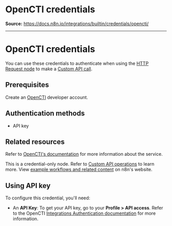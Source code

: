 # OpenCTI credentials

**Source:** https://docs.n8n.io/integrations/builtin/credentials/opencti/

---

# OpenCTI credentials

You can use these credentials to authenticate when using the [HTTP Request node](../../core-nodes/n8n-nodes-base.httprequest/) to make a [Custom API call](../../../custom-operations/).

## Prerequisites

Create an [OpenCTI](https://filigran.io/solutions/open-cti/) developer account.

## Authentication methods

- API key

## Related resources

Refer to [OpenCTI's documentation](https://docs.opencti.io/latest/) for more information about the service.

This is a credential-only node. Refer to [Custom API operations](../../../custom-operations/) to learn more. View [example workflows and related content](https://n8n.io/integrations/opencti/) on n8n's website.

## Using API key

To configure this credential, you'll need:

- An **API Key**: To get your API key, go to your **Profile > API access**. Refer to the OpenCTI [Integrations Authentication documentation](https://docs.opencti.io/latest/deployment/integrations/#authentication) for more information.
